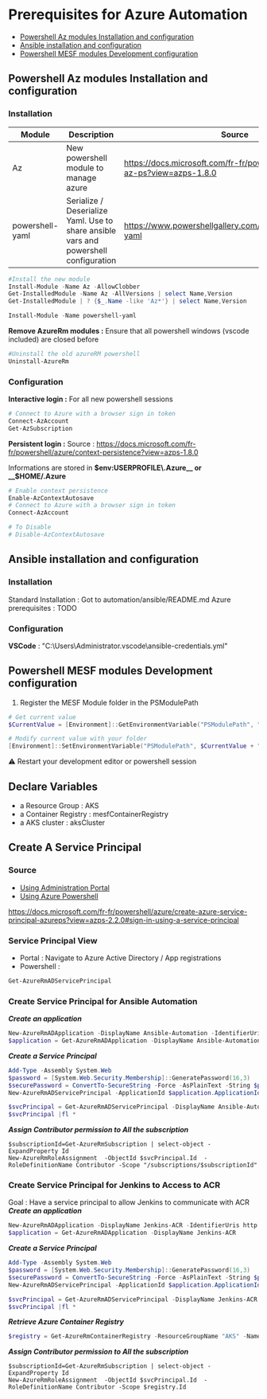 # Prerequisites for Azure Automation

* [Powershell Az modules Installation and configuration](#Powershell-Az-modules-Installation-and-configuration)
* [Ansible installation and configuration](#Ansible-installation-and-configuration)
* [Powershell MESF modules Development configuration](#Powershell-MESF-modules-Development-configuration)

## Powershell Az modules Installation and configuration

### Installation

| Module          | Description                           | Source                    |
|-----------------|---------------------------------------|---------------------------|
| Az              | New powershell module to manage azure | https://docs.microsoft.com/fr-fr/powershell/azure/install-az-ps?view=azps-1.8.0 |
| powershell-yaml | Serialize / Deserialize Yaml. Use to share ansible vars and powershell configuration | https://www.powershellgallery.com/packages/powershell-yaml |


```powershell
#Install the new module
Install-Module -Name Az -AllowClobber
Get-InstalledModule -Name Az -AllVersions | select Name,Version
Get-InstalledModule | ? {$_.Name -like 'Az*'} | select Name,Version

Install-Module -Name powershell-yaml
```

__Remove AzureRm modules :__
Ensure that all powershell windows (vscode included) are closed before
```powershell
#Uninstall the old azureRM powershell
Uninstall-AzureRm
```
### Configuration

__Interactive login :__ For all new powershell sessions
```powershell
# Connect to Azure with a browser sign in token
Connect-AzAccount
Get-AzSubscription
```

__Persistent login :__
Source : https://docs.microsoft.com/fr-fr/powershell/azure/context-persistence?view=azps-1.8.0

Informations are stored in __$env:USERPROFILE\.Azure__ or __$HOME/.Azure__
```powershell
# Enable context persistence
Enable-AzContextAutosave
# Connect to Azure with a browser sign in token
Connect-AzAccount

# To Disable
# Disable-AzContextAutosave
```

## Ansible installation and configuration

### Installation
Standard Installation : Got to automation/ansible/README.md
Azure prerequisites : TODO

### Configuration
__VSCode__ : "C:\Users\Administrator\.vscode\ansible-credentials.yml"


## Powershell MESF modules Development configuration

1. Register the MESF Module folder in the PSModulePath
```Powershell
# Get current value
$CurrentValue = [Environment]::GetEnvironmentVariable("PSModulePath", "Machine")

# Modify current value with your folder
[Environment]::SetEnvironmentVariable("PSModulePath", $CurrentValue + ";D:\devel\github\devops-toolbox\cloud\azure\powershell\modules\MESF_Azure", "Machine")
```

:warning: Restart your development editor or powershell session

## Declare Variables
* a Resource Group : AKS
* a Container Registry : mesfContainerRegistry
* a AKS cluster : aksCluster

## Create A Service Principal
### Source
* [Using Administration Portal](https://docs.microsoft.com/fr-fr/azure/active-directory/develop/howto-create-service-principal-portal)
* [Using Azure Powershell](https://docs.microsoft.com/fr-fr/azure/active-directory/develop/howto-authenticate-service-principal-powershell)

https://docs.microsoft.com/fr-fr/powershell/azure/create-azure-service-principal-azureps?view=azps-2.2.0#sign-in-using-a-service-principal

### Service Principal View
* Portal : Navigate to Azure Active Directory / App registrations
* Powershell :
```powershell
Get-AzureRmADServicePrincipal
```

### Create Service Principal for Ansible Automation
***Create an application***
```powershell
New-AzureRmADApplication -DisplayName Ansible-Automation -IdentifierUris http://azure/ansible
$application = Get-AzureRmADApplication -DisplayName Ansible-Automation
```

***Create a Service Principal***
```powershell
Add-Type -Assembly System.Web
$password = [System.Web.Security.Membership]::GeneratePassword(16,3)
$securePassword = ConvertTo-SecureString -Force -AsPlainText -String $password
New-AzureRmADServicePrincipal -ApplicationId $application.ApplicationId -Password $securePassword

$svcPrincipal = Get-AzureRmADServicePrincipal -DisplayName Ansible-Automation
$svcPrincipal |fl *
```

***Assign Contributor permission to All the subscription***
```
$subscriptionId=Get-AzureRmSubscription | select-object -ExpandProperty Id
New-AzureRmRoleAssignment  -ObjectId $svcPrincipal.Id  -RoleDefinitionName Contributor -Scope "/subscriptions/$subscriptionId"
```

### Create Service Principal for Jenkins to Access to ACR
Goal : Have a service principal to allow Jenkins to communicate with ACR
***Create an application***
```powershell
New-AzureRmADApplication -DisplayName Jenkins-ACR -IdentifierUris http://azure/jenkins-acr
$application = Get-AzureRmADApplication -DisplayName Jenkins-ACR
```

***Create a Service Principal***
```powershell
Add-Type -Assembly System.Web
$password = [System.Web.Security.Membership]::GeneratePassword(16,3)
$securePassword = ConvertTo-SecureString -Force -AsPlainText -String $password
New-AzureRmADServicePrincipal -ApplicationId $application.ApplicationId -Password $securePassword

$svcPrincipal = Get-AzureRmADServicePrincipal -DisplayName Jenkins-ACR
$svcPrincipal |fl *
```

***Retrieve Azure Container Registry***
```powershell
$registry = Get-AzureRmContainerRegistry -ResourceGroupName "AKS" -Name mesfContainerRegistry
```

***Assign Contributor permission to All the subscription***
```
$subscriptionId=Get-AzureRmSubscription | select-object -ExpandProperty Id
New-AzureRmRoleAssignment  -ObjectId $svcPrincipal.Id  -RoleDefinitionName Contributor -Scope $registry.Id
```
